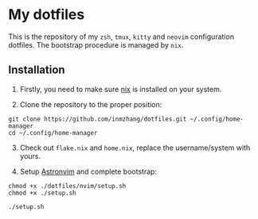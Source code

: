 # My dotfiles

This is the repository of my `zsh`, `tmux`, `kitty` and `neovim` configuration dotfiles. 
The bootstrap procedure is managed by `nix`.

## Installation

1. Firstly, you need to make sure [nix](https://nixos.org/download) is installed on your system.

2. Clone the repository to the proper position:

```shell
git clone https://github.com/inmzhang/dotfiles.git ~/.config/home-manager
cd ~/.config/home-manager
```

3. Check out `flake.nix` and `home.nix`, replace the username/system with yours.

4. Setup [Astronvim](https://docs.astronvim.com) and complete bootstrap:
```shell
chmod +x ./dotfiles/nvim/setup.sh
chmod +x ./setup.sh

./setup.sh
```
